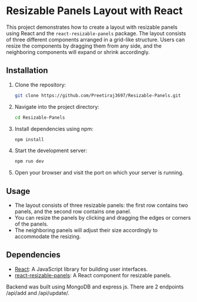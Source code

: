 # Resizable Panels Layout with React

This project demonstrates how to create a layout with resizable panels using React and the `react-resizable-panels` package. The layout consists of three different components arranged in a grid-like structure. Users can resize the components by dragging them from any side, and the neighboring components will expand or shrink accordingly.

## Installation

1. Clone the repository:

    ```bash
    git clone https://github.com/Preetiraj3697/Resizable-Panels.git
    ```

2. Navigate into the project directory:

    ```bash
    cd Resizable-Panels
    ```

3. Install dependencies using npm:

    ```bash
    npm install
    ```

4. Start the development server:

    ```bash
    npm run dev
    ```

5. Open your browser and visit the port on which your server is running.

## Usage

- The layout consists of three resizable panels: the first row contains two panels, and the second row contains one panel.
- You can resize the panels by clicking and dragging the edges or corners of the panels.
- The neighboring panels will adjust their size accordingly to accommodate the resizing.

## Dependencies

- [React](https://reactjs.org/): A JavaScript library for building user interfaces.
- [react-resizable-panels](https://www.npmjs.com/package/react-resizable-panels): A React component for resizable panels.

Backend was built using MongoDB and express js. There are 2 endpoints /api/add and /api/update/.
